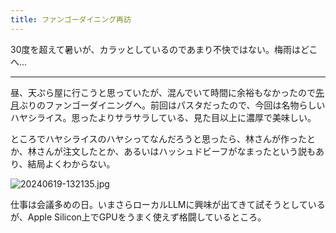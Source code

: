 ```yaml
---
title: ファンゴーダイニング再訪
---
```


30度を超えて暑いが、カラッとしているのであまり不快ではない。梅雨はどこへ...

---

昼、天ぷら屋に行こうと思っていたが、混んでいて時間に余裕もなかったので[先月](/diary/entry/20240515)ぶりのファンゴーダイニングへ。前回はパスタだったので、今回は名物らしいハヤシライス。思ったよりサラサラしている、見た目以上に濃厚で美味しい。

ところでハヤシライスのハヤシってなんだろうと思ったら、林さんが作ったとか、林さんが注文したとか、あるいはハッシュドビーフがなまったという説もあり、結局よくわからない。

![20240619-132135.jpg](https://ceshmina-photos.s3.ap-northeast-1.amazonaws.com/medium/202406/20240619-132135.jpg)

仕事は会議多めの日。いまさらローカルLLMに興味が出てきて試そうとしているが、Apple Silicon上でGPUをうまく使えず格闘しているところ。
